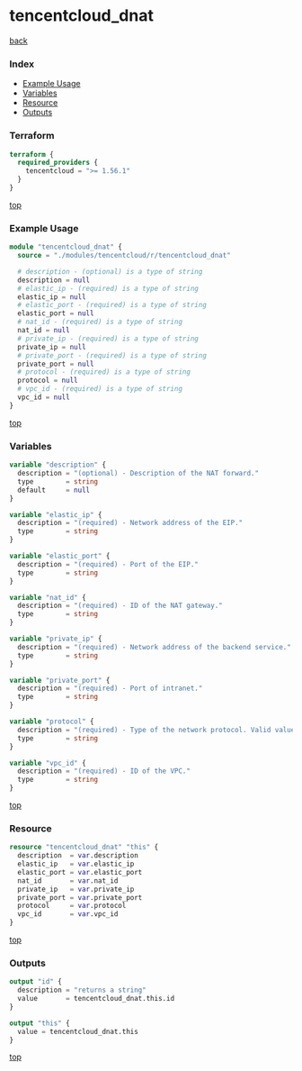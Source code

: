 # tencentcloud_dnat

[back](../tencentcloud.md)

### Index

- [Example Usage](#example-usage)
- [Variables](#variables)
- [Resource](#resource)
- [Outputs](#outputs)

### Terraform

```terraform
terraform {
  required_providers {
    tencentcloud = ">= 1.56.1"
  }
}
```

[top](#index)

### Example Usage

```terraform
module "tencentcloud_dnat" {
  source = "./modules/tencentcloud/r/tencentcloud_dnat"

  # description - (optional) is a type of string
  description = null
  # elastic_ip - (required) is a type of string
  elastic_ip = null
  # elastic_port - (required) is a type of string
  elastic_port = null
  # nat_id - (required) is a type of string
  nat_id = null
  # private_ip - (required) is a type of string
  private_ip = null
  # private_port - (required) is a type of string
  private_port = null
  # protocol - (required) is a type of string
  protocol = null
  # vpc_id - (required) is a type of string
  vpc_id = null
}
```

[top](#index)

### Variables

```terraform
variable "description" {
  description = "(optional) - Description of the NAT forward."
  type        = string
  default     = null
}

variable "elastic_ip" {
  description = "(required) - Network address of the EIP."
  type        = string
}

variable "elastic_port" {
  description = "(required) - Port of the EIP."
  type        = string
}

variable "nat_id" {
  description = "(required) - ID of the NAT gateway."
  type        = string
}

variable "private_ip" {
  description = "(required) - Network address of the backend service."
  type        = string
}

variable "private_port" {
  description = "(required) - Port of intranet."
  type        = string
}

variable "protocol" {
  description = "(required) - Type of the network protocol. Valid value: `TCP` and `UDP`."
  type        = string
}

variable "vpc_id" {
  description = "(required) - ID of the VPC."
  type        = string
}
```

[top](#index)

### Resource

```terraform
resource "tencentcloud_dnat" "this" {
  description  = var.description
  elastic_ip   = var.elastic_ip
  elastic_port = var.elastic_port
  nat_id       = var.nat_id
  private_ip   = var.private_ip
  private_port = var.private_port
  protocol     = var.protocol
  vpc_id       = var.vpc_id
}
```

[top](#index)

### Outputs

```terraform
output "id" {
  description = "returns a string"
  value       = tencentcloud_dnat.this.id
}

output "this" {
  value = tencentcloud_dnat.this
}
```

[top](#index)